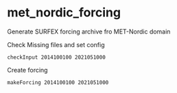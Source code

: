 # met_nordic_forcing
Generate SURFEX forcing archive fro MET-Nordic domain


Check Missing files and set config
```
checkInput 2014100100 2021051000
```


Create forcing
```
makeForcing 2014100100 2021051000
```  
